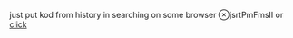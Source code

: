 just put kod from history in searching on some browser ⊗jsrtPmFmsII
or [click](https://code.mu/ru/javascript/framework/react/book/prime/forms/input/intro/)
